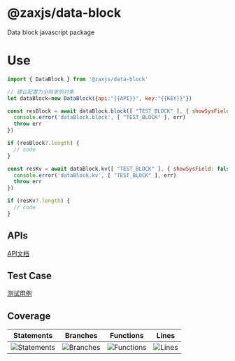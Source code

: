 # @zaxjs/data-block
Data block javascript package

# Use
``` js
import { DataBlock } from '@zaxjs/data-block'

// 建议配置为全局单例对象
let dataBlock=new DataBlock({api:"{{API}}", key:"{{KEY}}"}) 

const resBlock = await dataBlock.block([ "TEST_BLOCK" ], { showSysField: false , ttl: '5m', showGroupInfo:false,  }).catch((err) => {
  console.error('dataBlock.block', [ "TEST_BLOCK" ], err)
  throw err
})

if (resBlock?.length) {
  // code
}

const resKv = await dataBlock.kv([ "TEST_BLOCK" ], { showSysField: false , ttl: '5m', showGroupInfo:false,  }).catch((err) => {
  console.error('dataBlock.kv', [ "TEST_BLOCK" ], err)
  throw err
})

if (resKv?.length) {
  // code
}
```

## APIs
[API文档](https://github.com/zaxjs/data-block-javascript/tree/main/docs)

## Test Case
[测试用例](https://github.com/zaxjs/data-block-javascript/blob/main/__tests__/index.spec.ts)

## Coverage

| Statements                  | Branches                | Functions                 | Lines             |
| --------------------------- | ----------------------- | ------------------------- | ----------------- |
| ![Statements](https://img.shields.io/badge/statements-100%25-brightgreen.svg?style=flat) | ![Branches](https://img.shields.io/badge/branches-100%25-brightgreen.svg?style=flat) | ![Functions](https://img.shields.io/badge/functions-100%25-brightgreen.svg?style=flat) | ![Lines](https://img.shields.io/badge/lines-100%25-brightgreen.svg?style=flat) |